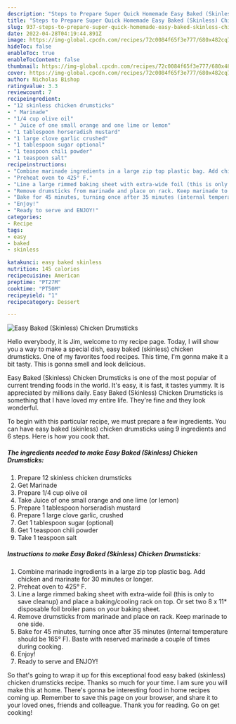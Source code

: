 ```yaml
---
description: "Steps to Prepare Super Quick Homemade Easy Baked (Skinless) Chicken Drumsticks"
title: "Steps to Prepare Super Quick Homemade Easy Baked (Skinless) Chicken Drumsticks"
slug: 937-steps-to-prepare-super-quick-homemade-easy-baked-skinless-chicken-drumsticks
date: 2022-04-28T04:19:44.891Z
image: https://img-global.cpcdn.com/recipes/72c0084f65f3e777/680x482cq70/easy-baked-skinless-chicken-drumsticks-recipe-main-photo.jpg
hideToc: false
enableToc: true
enableTocContent: false
thumbnail: https://img-global.cpcdn.com/recipes/72c0084f65f3e777/680x482cq70/easy-baked-skinless-chicken-drumsticks-recipe-main-photo.jpg
cover: https://img-global.cpcdn.com/recipes/72c0084f65f3e777/680x482cq70/easy-baked-skinless-chicken-drumsticks-recipe-main-photo.jpg
author: Nicholas Bishop
ratingvalue: 3.3
reviewcount: 7
recipeingredient:
- "12 skinless chicken drumsticks"
- " Marinade"
- "1/4 cup olive oil"
- " Juice of one small orange and one lime or lemon"
- "1 tablespoon horseradish mustard"
- "1 large clove garlic crushed"
- "1 tablespoon sugar optional"
- "1 teaspoon chili powder"
- "1 teaspoon salt"
recipeinstructions:
- "Combine marinade ingredients in a large zip top plastic bag. Add chicken and marinate for 30 minutes or longer."
- "Preheat oven to 425° F."
- "Line a large rimmed baking sheet with extra-wide foil (this is only to save cleanup) and place a baking/cooling rack on top. Or set two 8 x 11* disposable foil broiler pans on your baking sheet."
- "Remove drumsticks from marinade and place on rack. Keep marinade to one side."
- "Bake for 45 minutes, turning once after 35 minutes (internal temperature should be 165° F). Baste with reserved marinade a couple of times during cooking."
- "Enjoy!"
- "Ready to serve and ENJOY!"
categories:
- Recipe
tags:
- easy
- baked
- skinless

katakunci: easy baked skinless 
nutrition: 145 calories
recipecuisine: American
preptime: "PT27M"
cooktime: "PT50M"
recipeyield: "1"
recipecategory: Dessert

---
```



![Easy Baked (Skinless) Chicken Drumsticks](https://img-global.cpcdn.com/recipes/72c0084f65f3e777/680x482cq70/easy-baked-skinless-chicken-drumsticks-recipe-main-photo.jpg)

Hello everybody, it is Jim, welcome to my recipe page. Today, I will show you a way to make a special dish, easy baked (skinless) chicken drumsticks. One of my favorites food recipes. This time, I'm gonna make it a bit tasty. This is gonna smell and look delicious.



Easy Baked (Skinless) Chicken Drumsticks is one of the most popular of current trending foods in the world. It's easy, it is fast, it tastes yummy. It is appreciated by millions daily. Easy Baked (Skinless) Chicken Drumsticks is something that I have loved my entire life. They're fine and they look wonderful.


To begin with this particular recipe, we must prepare a few ingredients. You can have easy baked (skinless) chicken drumsticks using 9 ingredients and 6 steps. Here is how you cook that.

<!--inarticleads1-->

##### The ingredients needed to make Easy Baked (Skinless) Chicken Drumsticks:

1. Prepare 12 skinless chicken drumsticks
1. Get  Marinade
1. Prepare 1/4 cup olive oil
1. Take  Juice of one small orange and one lime (or lemon)
1. Prepare 1 tablespoon horseradish mustard
1. Prepare 1 large clove garlic, crushed
1. Get 1 tablespoon sugar (optional)
1. Get 1 teaspoon chili powder
1. Take 1 teaspoon salt




<!--inarticleads2-->

##### Instructions to make Easy Baked (Skinless) Chicken Drumsticks:

1. Combine marinade ingredients in a large zip top plastic bag. Add chicken and marinate for 30 minutes or longer.
1. Preheat oven to 425° F.
1. Line a large rimmed baking sheet with extra-wide foil (this is only to save cleanup) and place a baking/cooling rack on top. Or set two 8 x 11* disposable foil broiler pans on your baking sheet.
1. Remove drumsticks from marinade and place on rack. Keep marinade to one side.
1. Bake for 45 minutes, turning once after 35 minutes (internal temperature should be 165° F). Baste with reserved marinade a couple of times during cooking.
1. Enjoy!
1. Ready to serve and ENJOY!



So that's going to wrap it up for this exceptional food easy baked (skinless) chicken drumsticks recipe. Thanks so much for your time. I am sure you will make this at home. There's gonna be interesting food in home recipes coming up. Remember to save this page on your browser, and share it to your loved ones, friends and colleague. Thank you for reading. Go on get cooking!
